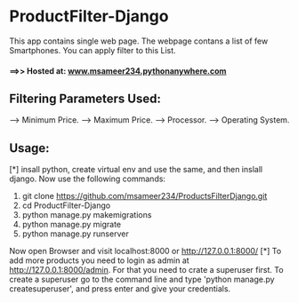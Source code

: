 # ProductFilter-Django

This app contains single web page.
The webpage contans a list of few Smartphones.
You can apply filter to this List.

#### ==>> Hosted at: www.msameer234.pythonanywhere.com

## Filtering Parameters Used:
--> Minimum Price.
--> Maximum Price.
--> Processor.
--> Operating System.

## Usage:
 [*] insall python, create virtual env and use the same, and then inslall django. Now use the following commands:

 1. git clone https://github.com/msameer234/ProductsFilterDjango.git
 2. cd ProductFilter-Django
 3. python manage.py makemigrations
 4. python manage.py migrate
 5. python manage.py runserver

Now open Browser and visit localhost:8000 or http://127.0.0.1:8000/ 
[*] To add more products you need to login as admin at http://127.0.0.1:8000/admin. For that you need to crate a superuser first. To create a superuser go to the command line and type 'python manage.py createsuperuser', and press enter and give your credentials.
